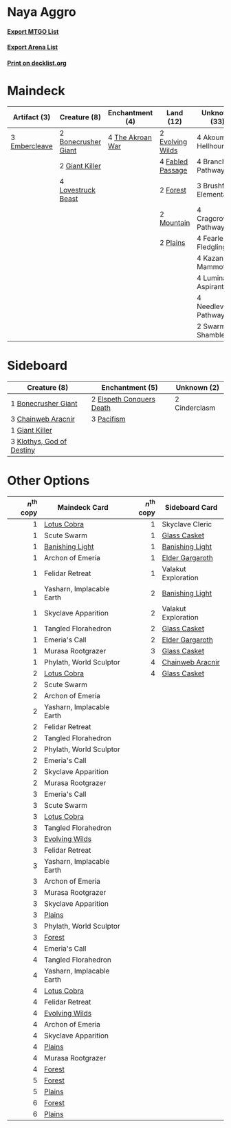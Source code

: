 # Naya Aggro

#### [Export MTGO List](../collection/Naya%20Aggro/Naya%20Aggro.txt)
#### [Export Arena List](../collection/Naya%20Aggro/Naya%20Aggro_arena.txt)
#### [Print on decklist.org](http://decklist.org/?deckmain=4%09Akoum%20Hellhound%0A2%09Bonecrusher%20Giant%0A4%09Branchloft%20Pathway%0A3%09Brushfire%20Elemental%0A4%09Cragcrown%20Pathway%0A3%09Embercleave%0A2%09Evolving%20Wilds%0A4%09Fabled%20Passage%0A4%09Fearless%20Fledgling%0A2%09Forest%0A2%09Giant%20Killer%0A4%09Kazandu%20Mammoth%0A4%09Lovestruck%20Beast%0A4%09Luminarch%20Aspirant%0A2%09Mountain%0A4%09Needleverge%20Pathway%0A2%09Plains%0A2%09Swarm%20Shambler%0A4%09The%20Akroan%20War&deckside=1%09Bonecrusher%20Giant%0A3%09Chainweb%20Aracnir%0A2%09Cinderclasm%0A2%09Elspeth%20Conquers%20Death%0A1%09Giant%20Killer%0A3%09Klothys,%20God%20of%20Destiny%0A3%09Pacifism)
# Maindeck

|                                      Artifact (3)                                      |                                         Creature (8)                                         |                                      Enchantment (4)                                      |                                         Land (12)                                         |    Unknown (33)     |
|----------------------------------------------------------------------------------------|----------------------------------------------------------------------------------------------|-------------------------------------------------------------------------------------------|-------------------------------------------------------------------------------------------|---------------------|
|3 [Embercleave](http://gatherer.wizards.com/Pages/Card/Details.aspx?multiverseid=473082)|2 [Bonecrusher Giant](http://gatherer.wizards.com/Pages/Card/Details.aspx?multiverseid=473077)|4 [The Akroan War](http://gatherer.wizards.com/Pages/Card/Details.aspx?multiverseid=476375)|2 [Evolving Wilds](http://gatherer.wizards.com/Pages/Card/Details.aspx?multiverseid=426944)|4 Akoum Hellhound    |
|                                                                                        |2 [Giant Killer](http://gatherer.wizards.com/Pages/Card/Details.aspx?multiverseid=472976)     |                                                                                           |4 [Fabled Passage](http://gatherer.wizards.com/Pages/Card/Details.aspx?multiverseid=473206)|4 Branchloft Pathway |
|                                                                                        |4 [Lovestruck Beast](http://gatherer.wizards.com/Pages/Card/Details.aspx?multiverseid=473127) |                                                                                           |2 [Forest](http://gatherer.wizards.com/Pages/Card/Details.aspx?multiverseid=439860)        |3 Brushfire Elemental|
|                                                                                        |                                                                                              |                                                                                           |2 [Mountain](http://gatherer.wizards.com/Pages/Card/Details.aspx?multiverseid=439859)      |4 Cragcrown Pathway  |
|                                                                                        |                                                                                              |                                                                                           |2 [Plains](http://gatherer.wizards.com/Pages/Card/Details.aspx?multiverseid=439856)        |4 Fearless Fledgling |
|                                                                                        |                                                                                              |                                                                                           |                                                                                           |4 Kazandu Mammoth    |
|                                                                                        |                                                                                              |                                                                                           |                                                                                           |4 Luminarch Aspirant |
|                                                                                        |                                                                                              |                                                                                           |                                                                                           |4 Needleverge Pathway|
|                                                                                        |                                                                                              |                                                                                           |                                                                                           |2 Swarm Shambler     |


# Sideboard

|                                            Creature (8)                                            |                                          Enchantment (5)                                          | Unknown (2) |
|----------------------------------------------------------------------------------------------------|---------------------------------------------------------------------------------------------------|-------------|
|1 [Bonecrusher Giant](http://gatherer.wizards.com/Pages/Card/Details.aspx?multiverseid=473077)      |2 [Elspeth Conquers Death](http://gatherer.wizards.com/Pages/Card/Details.aspx?multiverseid=476264)|2 Cinderclasm|
|3 [Chainweb Aracnir](http://gatherer.wizards.com/Pages/Card/Details.aspx?multiverseid=476418)       |3 [Pacifism](http://gatherer.wizards.com/Pages/Card/Details.aspx?multiverseid=129667)              |             |
|1 [Giant Killer](http://gatherer.wizards.com/Pages/Card/Details.aspx?multiverseid=472976)           |                                                                                                   |             |
|3 [Klothys, God of Destiny](http://gatherer.wizards.com/Pages/Card/Details.aspx?multiverseid=476471)|                                                                                                   |             |


# Other Options

|*n*<sup>th</sup> copy|                                      Maindeck Card                                       |*n*<sup>th</sup> copy|                                      Sideboard Card                                       |
|--------------------:|------------------------------------------------------------------------------------------|--------------------:|-------------------------------------------------------------------------------------------|
|                    1|[Lotus Cobra](http://gatherer.wizards.com/Pages/Card/Details.aspx?multiverseid=438740)    |                    1|Skyclave Cleric                                                                            |
|                    1|Scute Swarm                                                                               |                    1|[Glass Casket](http://gatherer.wizards.com/Pages/Card/Details.aspx?multiverseid=472977)    |
|                    1|[Banishing Light](http://gatherer.wizards.com/Pages/Card/Details.aspx?multiverseid=405135)|                    1|[Banishing Light](http://gatherer.wizards.com/Pages/Card/Details.aspx?multiverseid=405135) |
|                    1|Archon of Emeria                                                                          |                    1|[Elder Gargaroth](http://gatherer.wizards.com/Pages/Card/Details.aspx?multiverseid=485502) |
|                    1|Felidar Retreat                                                                           |                    1|Valakut Exploration                                                                        |
|                    1|Yasharn, Implacable Earth                                                                 |                    2|[Banishing Light](http://gatherer.wizards.com/Pages/Card/Details.aspx?multiverseid=405135) |
|                    1|Skyclave Apparition                                                                       |                    2|Valakut Exploration                                                                        |
|                    1|Tangled Florahedron                                                                       |                    2|[Glass Casket](http://gatherer.wizards.com/Pages/Card/Details.aspx?multiverseid=472977)    |
|                    1|Emeria's Call                                                                             |                    2|[Elder Gargaroth](http://gatherer.wizards.com/Pages/Card/Details.aspx?multiverseid=485502) |
|                    1|Murasa Rootgrazer                                                                         |                    3|[Glass Casket](http://gatherer.wizards.com/Pages/Card/Details.aspx?multiverseid=472977)    |
|                    1|Phylath, World Sculptor                                                                   |                    4|[Chainweb Aracnir](http://gatherer.wizards.com/Pages/Card/Details.aspx?multiverseid=476418)|
|                    2|[Lotus Cobra](http://gatherer.wizards.com/Pages/Card/Details.aspx?multiverseid=438740)    |                    4|[Glass Casket](http://gatherer.wizards.com/Pages/Card/Details.aspx?multiverseid=472977)    |
|                    2|Scute Swarm                                                                               |                     |                                                                                           |
|                    2|Archon of Emeria                                                                          |                     |                                                                                           |
|                    2|Yasharn, Implacable Earth                                                                 |                     |                                                                                           |
|                    2|Felidar Retreat                                                                           |                     |                                                                                           |
|                    2|Tangled Florahedron                                                                       |                     |                                                                                           |
|                    2|Phylath, World Sculptor                                                                   |                     |                                                                                           |
|                    2|Emeria's Call                                                                             |                     |                                                                                           |
|                    2|Skyclave Apparition                                                                       |                     |                                                                                           |
|                    2|Murasa Rootgrazer                                                                         |                     |                                                                                           |
|                    3|Emeria's Call                                                                             |                     |                                                                                           |
|                    3|Scute Swarm                                                                               |                     |                                                                                           |
|                    3|[Lotus Cobra](http://gatherer.wizards.com/Pages/Card/Details.aspx?multiverseid=438740)    |                     |                                                                                           |
|                    3|Tangled Florahedron                                                                       |                     |                                                                                           |
|                    3|[Evolving Wilds](http://gatherer.wizards.com/Pages/Card/Details.aspx?multiverseid=426944) |                     |                                                                                           |
|                    3|Felidar Retreat                                                                           |                     |                                                                                           |
|                    3|Yasharn, Implacable Earth                                                                 |                     |                                                                                           |
|                    3|Archon of Emeria                                                                          |                     |                                                                                           |
|                    3|Murasa Rootgrazer                                                                         |                     |                                                                                           |
|                    3|Skyclave Apparition                                                                       |                     |                                                                                           |
|                    3|[Plains](http://gatherer.wizards.com/Pages/Card/Details.aspx?multiverseid=439856)         |                     |                                                                                           |
|                    3|Phylath, World Sculptor                                                                   |                     |                                                                                           |
|                    3|[Forest](http://gatherer.wizards.com/Pages/Card/Details.aspx?multiverseid=439860)         |                     |                                                                                           |
|                    4|Emeria's Call                                                                             |                     |                                                                                           |
|                    4|Tangled Florahedron                                                                       |                     |                                                                                           |
|                    4|Yasharn, Implacable Earth                                                                 |                     |                                                                                           |
|                    4|[Lotus Cobra](http://gatherer.wizards.com/Pages/Card/Details.aspx?multiverseid=438740)    |                     |                                                                                           |
|                    4|Felidar Retreat                                                                           |                     |                                                                                           |
|                    4|[Evolving Wilds](http://gatherer.wizards.com/Pages/Card/Details.aspx?multiverseid=426944) |                     |                                                                                           |
|                    4|Archon of Emeria                                                                          |                     |                                                                                           |
|                    4|Skyclave Apparition                                                                       |                     |                                                                                           |
|                    4|[Plains](http://gatherer.wizards.com/Pages/Card/Details.aspx?multiverseid=439856)         |                     |                                                                                           |
|                    4|Murasa Rootgrazer                                                                         |                     |                                                                                           |
|                    4|[Forest](http://gatherer.wizards.com/Pages/Card/Details.aspx?multiverseid=439860)         |                     |                                                                                           |
|                    5|[Forest](http://gatherer.wizards.com/Pages/Card/Details.aspx?multiverseid=439860)         |                     |                                                                                           |
|                    5|[Plains](http://gatherer.wizards.com/Pages/Card/Details.aspx?multiverseid=439856)         |                     |                                                                                           |
|                    6|[Forest](http://gatherer.wizards.com/Pages/Card/Details.aspx?multiverseid=439860)         |                     |                                                                                           |
|                    6|[Plains](http://gatherer.wizards.com/Pages/Card/Details.aspx?multiverseid=439856)         |                     |                                                                                           |

